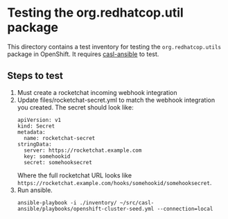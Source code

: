 # Testing the org.redhatcop.util package

This directory contains a test inventory for testing the `org.redhatcop.utils` package in OpenShift. It requires [casl-ansible](https://github.com/redhat-cop/casl-ansible.git) to test.

## Steps to test

1. Must create a rocketchat incoming webhook integration
2. Update files/rocketchat-secret.yml to match the webhook integration you created. The secret should look like:
    ```
    apiVersion: v1
    kind: Secret
    metadata:
      name: rocketchat-secret
    stringData:
      server: https://rocketchat.example.com
      key: somehookid
      secret: somehooksecret
    ```
    Where the full rocketchat URL looks like `https://rocketchat.example.com/hooks/somehookid/somehooksecret`.
3. Run ansible.
    ```
    ansible-playbook -i ./inventory/ ~/src/casl-ansible/playbooks/openshift-cluster-seed.yml --connection=local
    ```
